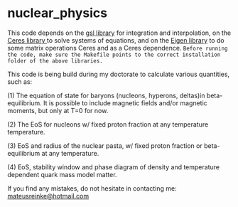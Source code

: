 # nuclear_physics

This code depends on the [gsl library](https://www.gnu.org/software/gsl/) for integration and interpolation, on the [Ceres library ](http://ceres-solver.org/) to solve systems of equations, and on the [Eigen library](https://eigen.tuxfamily.org/index.php?title=Main_Page) to do some matrix operations Ceres and as a Ceres dependence. `Before running the code, make sure the Makefile points to the correct installation folder of the above libraries.`

This code is being build during my doctorate to calculate various quantities, such as:

(1) The equation of state for baryons (nucleons, hyperons, deltas)in beta-equilibrium. It is possible to include  magnetic fields and/or magnetic moments, but only at T=0 for now. 

(2) The EoS for nucleons w/ fixed proton fraction at any temperature temperature.

(3) EoS and radius of the nuclear pasta, w/ fixed proton fraction or beta-equilibrium at any temperature.

(4) EoS, stability window and phase diagram of density and temperature dependent quark mass model matter.

If you find any  mistakes, do not hesitate in contacting me: mateusreinke@hotmail.com